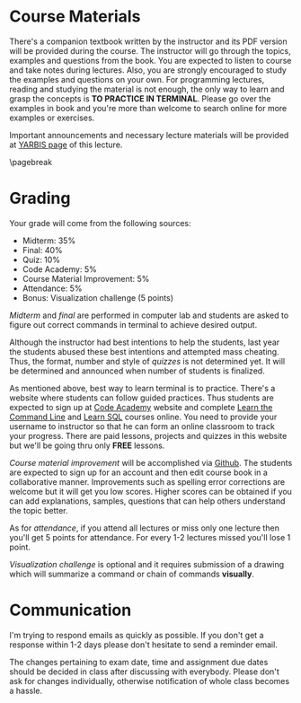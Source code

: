 # Course Materials

There's a companion textbook written by the instructor and its PDF version will be provided during the course. The instructor will go through the topics, examples and questions from the book. You are expected to listen to course and take notes during lectures. Also, you are strongly encouraged to study the examples and questions on your own. For programming lectures, reading and studying the material is not enough, the only way to learn and grasp the concepts is **TO PRACTICE IN TERMINAL**. Please go over the examples in book and you're more than welcome to search online for more examples or exercises.

Important announcements and necessary lecture materials will be provided at [YARBIS page](http://yarbis.yildiz.edu.tr/alyilmaz/course/viewCourse/id/7095) of this lecture. 

\pagebreak

# Grading

Your grade will come from the following sources:

* Midterm: 35%
* Final: 40%
* Quiz: 10%
* Code Academy: 5%
* Course Material Improvement: 5%
* Attendance: 5%
* Bonus: Visualization challenge (5 points)

*Midterm* and *final* are performed in computer lab and students are asked to figure out correct commands in terminal to achieve desired output.

Although the instructor had best intentions to help the students, last year the students abused these best intentions and attempted mass cheating. Thus, the format, number and style of *quizzes* is not determined yet. It will be determined and announced when number of students is finalized. 

As mentioned above, best way to learn terminal is to practice. There's a website where students can follow guided practices. Thus students are expected to sign up at [Code Academy](https://www.codecademy.com) website and complete [Learn the Command Line](https://www.codecademy.com/courses/learn-the-command-line) and [Learn SQL](https://www.codecademy.com/courses/learn-sql) courses online. You need to provide your username to instructor so that he can form an online classroom to track your progress. There are paid lessons, projects and quizzes in this website but we'll be going thru only **FREE** lessons.

*Course material improvement* will be accomplished via [Github](https://github.com/). The students are expected to sign up for an account and then edit course book in a collaborative manner. Improvements such as spelling error corrections are welcome but it will get you low scores. Higher scores can be obtained if you can add explanations, samples, questions that can help others understand the topic better.

As for *attendance*, if you attend all lectures or miss only one lecture then you'll get 5 points for attendance. For every 1-2 lectures missed you'll lose 1 point.

*Visualization challenge* is optional and it requires submission of a drawing which will summarize a command or chain of commands **visually**.

# Communication

I'm trying to respond emails as quickly as possible. If you don't get a response within 1-2 days please don't hesitate to send a reminder email.

The changes pertaining to exam date, time and assignment due dates should be decided in class after discussing with everybody. Please don't ask for changes individually, otherwise notification of whole class becomes a hassle.

